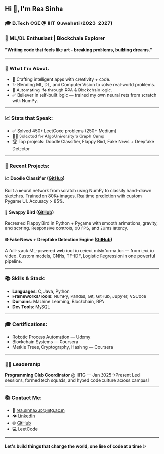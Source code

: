 
## Hi 👋, I'm Rea Sinha

### 🎓 B.Tech CSE @ IIIT Guwahati (2023–2027)

### 🚀 ML/DL Enthusiast | Blockchain Explorer

#### "Writing code that feels like art - breaking problems, building dreams."

---

### 🌟 What I'm About:

* 🎨 Crafting intelligent apps with creativity + code.
* ✨ Blending ML, DL, and Computer Vision to solve real-world problems.
* 🫠 Automating life through RPA & Blockchain logic.
* ✅ Believer in self-built logic — trained my own neural nets from scratch with NumPy.

---

### 📈 Stats that Speak:

* ✅ Solved 450+ LeetCode problems (250+ Medium)
* 👮‍♀️ Selected for AlgoUniversity's Graph Camp
* 🏆 Top projects: Doodle Classifier, Flappy Bird, Fake News + Deepfake Detector

---

### 📅 Recent Projects:

#### 📈 **Doodle Classifier** ([GitHub](https://github.com/sinharea/DoodleClassifier))

Built a neural network from scratch using NumPy to classify hand-drawn sketches. Trained on 80K+ images. Realtime prediction with custom Pygame UI. Accuracy > 85%.

#### 🚀 **Swappy Bird** ([GitHub](https://github.com/sinharea/swappy_bird.git))

Recreated Flappy Bird in Python + Pygame with smooth animations, gravity, and scoring. Responsive controls, 60 FPS, and 20ms latency.

#### 🌐 **Fake News + Deepfake Detection Engine** ([GitHub](https://github.com/sinharea/fake-news-detection))

A full-stack ML-powered web tool to detect misinformation — from text to video. Custom models, CNNs, TF-IDF, Logistic Regression in one powerful pipeline.

---

### 📚 Skills & Stack:

* **Languages**: C, Java, Python
* **Frameworks/Tools**: NumPy, Pandas, Git, GitHub, Jupyter, VSCode
* **Domains**: Machine Learning, Blockchain, RPA
* **Dev Tools**: MySQL

---

### 🎓 Certifications:

* Robotic Process Automation — Udemy
* Blockchain Systems — Coursera
* Merkle Trees, Cryptography, Hashing — Coursera

---

### 👨‍💼 Leadership:

**Programming Club Coordinator** @ IIITG — Jan 2025→Present
Led sessions, formed tech squads, and hyped code culture across campus!

---

### 📚 Contact Me:

* 📧 [rea.sinha23b@iiitg.ac.in](mailto:rea.sinha23b@iiitg.ac.in)
* 👁 [LinkedIn](http://www.linkedin.com/in/rea-sinha-a33a18356)
* 🌐 [GitHub](https://github.com/sinharea)
* 💻 [LeetCode](https://leetcode.com/u/sinharea1008/)

---

#### Let's build things that change the world, one line of code at a time ✨

